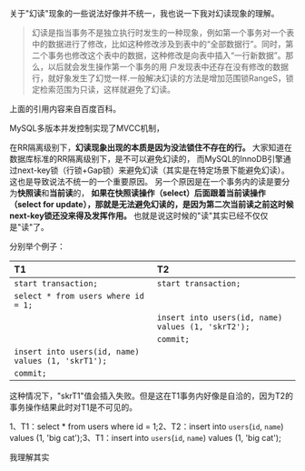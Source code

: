 
关于"幻读"现象的一些说法好像并不统一，我也说一下我对幻读现象的理解。

> 幻读是指当事务不是独立执行时发生的一种现象，例如第一个事务对一个表中的数据进行了修改，比如这种修改涉及到表中的“全部数据行”。同时，第二个事务也修改这个表中的数据，这种修改是向表中插入“一行新数据”。那么，以后就会发生操作第一个事务的用
    户发现表中还存在没有修改的数据行，就好象发生了幻觉一样.一般解决幻读的方法是增加范围锁RangeS，锁定检索范围为只读，这样就避免了幻读。

上面的引用内容来自百度百科。

MySQL多版本并发控制实现了MVCC机制，

在RR隔离级别下，**幻读现象出现的本质是因为没法锁住不存在的行。** 
大家知道在数据库标准的RR隔离级别下，是不可以避免幻读的，
而MySQL的InnoDB引擎通过next-key锁（行锁+Gap锁）来避免幻读（其实是在特定场景下能避免幻读）。
这也是导致说法不统一的一个重要原因。
另一个原因是在一个事务内的读是要分为**快照读**和**当前读**的，
**如果在快照读操作（select）后面跟着当前读操作（select for update），那就是无法避免幻读的，是因为第二次当前读之前这时候next-key锁还没来得及发挥作用。**
也就是说这时候的"读"其实已经不仅仅是"读"了。


分别举个例子：


|     T1     |     T2    |
|      :-        |     :-      |
|      `start transaction;`        |     `start transaction;`      |
|      `select * from users where id = 1;`        |           |
|             |     `insert into users(id, name) values (1, 'skrT2');`      |
|             |     `commit;`      |
|      `insert into users(id, name) values (1, 'skrT1');`     |           |
|      `commit;`     |           |

这种情况下，"skrT1"值会插入失败。但是这在T1事务内好像是自洽的，因为T2的事务操作结果此时对T1是不可见的。



1、T1：select * from users where id = 1;2、T2：insert into `users`(`id`, `name`) values (1, 'big cat');3、T1：insert into `users`(`id`, `name`) values (1, 'big cat');


我理解其实


